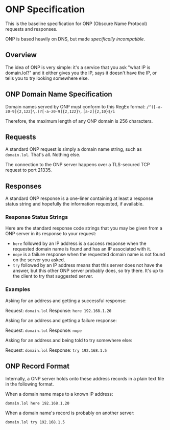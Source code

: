 # ONP Specification

This is the baseline specification for ONP (Obscure Name Protocol) requests and responses.

ONP is based heavily on DNS, but made _specifically incompatible_.

## Overview

The idea of ONP is very simple: it's a service that you ask "what IP is domain.lol?" and it either gives you the IP, says it doesn't have the IP, or tells you to try looking somewhere else.

## ONP Domain Name Specification

Domain names served by ONP must conform to this RegEx format: `/^([-a-z0-9]{2,122}\.)?[-a-z0-9]{2,122}\.[a-z]{2,10}$/i`

Therefore, the maximum length of any ONP domain is 256 characters.

## Requests

A standard ONP request is simply a domain name string, such as `domain.lol`. That's all. Nothing else.

The connection to the ONP server happens over a TLS-secured TCP request to port 21335.

## Responses

A standard ONP response is a one-liner containing at least a response status string and hopefully the information requested, if available.

### Response Status Strings

Here are the standard response code strings that you may be given from a ONP server in its response to your request:

- `here` followed by an IP address is a success response when the requested domain name is found and has an IP associated with it.
- `nope` is a failure response when the requested domain name is not found on the server you asked.
- `try` followed by an IP address means that this server does not have the answer, but this other ONP server probably does, so try there. It's up to the client to try that suggested server.

### Examples

Asking for an address and getting a successful response:

Request: `domain.lol`
Response: `here 192.168.1.20`

Asking for an address and getting a failure response:

Request: `domain.lol`
Response: `nope`

Asking for an address and being told to try somewhere else:

Request: `domain.lol`
Response: `try 192.168.1.5`

## ONP Record Format

Internally, a ONP server holds onto these address records in a plain text file in the following format.

When a domain name maps to a known IP address:

    domain.lol here 192.168.1.20

When a domain name's record is probably on another server:

    domain.lol try 192.168.1.5
